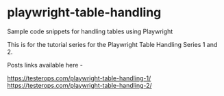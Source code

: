 # playwright-table-handling
Sample code snippets for handling tables using Playwright

This is for the tutorial series for the Playwright Table Handling Series 1 and 2.

Posts links available here -

https://testerops.com/playwright-table-handling-1/
https://testerops.com/playwright-table-handling-2/

